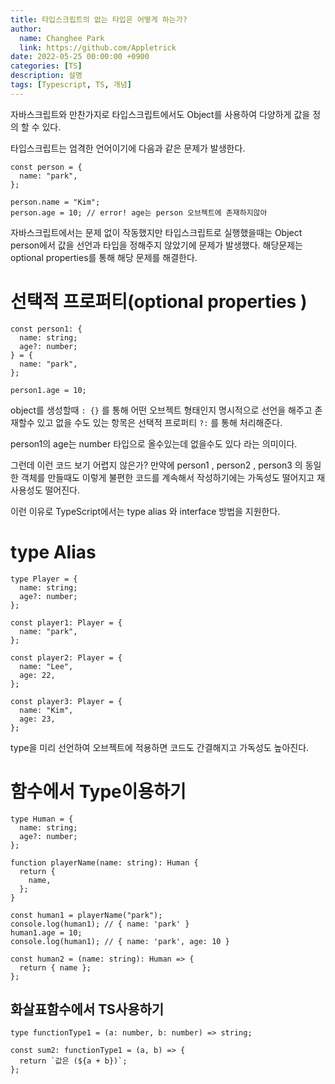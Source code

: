 ```yaml
---
title: 타입스크립트의 없는 타입은 어떻게 하는가?
author:
  name: Changhee Park
  link: https://github.com/Appletrick
date: 2022-05-25 00:00:00 +0900
categories: [TS]
description: 설명
tags: [Typescript, TS, 개념]
---
```


자바스크립트와 만찬가지로 타입스크립트에서도 Object를 사용하여 다양하게 값을 정의 할 수 있다.

타입스크립트는 엄격한 언어이기에 다음과 같은 문제가 발생한다.

```tsx
const person = {
  name: "park",
};

person.name = "Kim";
person.age = 10; // error! age는 person 오브젝트에 존재하지않아
```

자바스크립트에서는 문제 없이 작동했지만 타입스크립트로 실행했을때는 Object person에서 값을 선언과 타입을 정해주지 않았기에 문제가 발생했다. 해당문제는 optional properties를 통해 해당 문제를 해결한다.

# 선택적 프로퍼티(optional properties )

```tsx
const person1: {
  name: string;
  age?: number;
} = {
  name: "park",
};

person1.age = 10;
```

object를 생성할때 `: {}` 를 통해 어떤 오브젝트 형태인지 명시적으로 선언을 해주고 존재할수 있고 없을 수도 있는 항목은 선택적 프로퍼티 `?:` 를 통해 처리해준다.

person1의 age는 number 타입으로 올수있는데 없을수도 있다 라는 의미이다.

그런데 이런 코드 보기 어렵지 않은가? 만약에 person1 , person2 , person3 의 동일한 객체를 만들때도 이렇게 불편한 코드를 계속해서 작성하기에는 가독성도 떨어지고 재사용성도 떨어진다.

이런 이유로 TypeScript에서는 type alias 와 interface 방법을 지원한다.

# type Alias

```tsx
type Player = {
  name: string;
  age?: number;
};

const player1: Player = {
  name: "park",
};

const player2: Player = {
  name: "Lee",
  age: 22,
};

const player3: Player = {
  name: "Kim",
  age: 23,
};
```

type을 미리 선언하여 오브젝트에 적용하면 코드도 간결해지고 가독성도 높아진다.

# 함수에서 Type이용하기

```tsx
type Human = {
  name: string;
  age?: number;
};

function playerName(name: string): Human {
  return {
    name,
  };
}

const human1 = playerName("park");
console.log(human1); // { name: 'park' }
human1.age = 10;
console.log(human1); // { name: 'park', age: 10 }

const human2 = (name: string): Human => {
  return { name };
};
```

## 화살표함수에서 TS사용하기

```tsx
type functionType1 = (a: number, b: number) => string;

const sum2: functionType1 = (a, b) => {
  return `값은 (${a + b})`;
};
```

